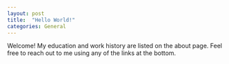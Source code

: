 ```yaml
---
layout: post
title:  "Hello World!"
categories: General
---
```

Welcome! My education and work history are listed on the about page.
Feel free to reach out to me using any of the links at the bottom. 


